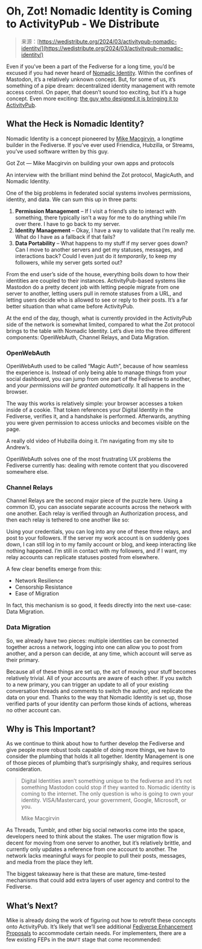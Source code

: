<!--yml
category: 未分类
date: 2024-05-27 15:05:05
-->

# Oh, Zot! Nomadic Identity is Coming to ActivityPub - We Distribute

> 来源：[https://wedistribute.org/2024/03/activitypub-nomadic-identity/](https://wedistribute.org/2024/03/activitypub-nomadic-identity/)

Even if you’ve been a part of the Fediverse for a long time, you’d be excused if you had never heard of [Nomadic Identity](https://joinfediverse.wiki/The_Zotlabs_projects). Within the confines of Mastodon, it’s a relatively unknown concept. But, for some of us, it’s something of a pipe dream: decentralized identity management with remote access control. On paper, that doesn’t sound too exciting, but it’s a huge concept. Even more exciting: [the guy who designed it is bringing it to ActivityPub](https://fediversity.site/channel/mikedev?mid=https://fediversity.site/item/6b1992db-c504-44e8-ae0f-ac2f0dadb8b6).

## What the Heck is Nomadic Identity?

Nomadic Identity is a concept pioneered by [Mike Macgirvin](https://fediversity.site/channel/mikedev), a longtime builder in the Fediverse. If you’ve ever used Friendica, Hubzilla, or Streams, you’ve used software written by this guy.

Got Zot — Mike Macgirvin on building your own apps and protocols

An interview with the brilliant mind behind the Zot protocol, MagicAuth, and Nomadic Identity.

One of the big problems in federated social systems involves permissions, identity, and data. We can sum this up in three parts:

1.  **Permission Management** – If I visit a friend’s site to interact with something, there typically isn’t a way for me to do anything while I’m over there. I have to go back to my server.
2.  **Identity Management** – Okay, I have a way to validate that I’m really me. What do I have as a fallback if that fails?
3.  **Data Portability** – What happens to my stuff if my server goes down? Can I move to another servers and get my statuses, messages, and interactions back? Could I even just do it *temporarily*, to keep my followers, while my server gets sorted out?

From the end user’s side of the house, everything boils down to how their identities are coupled to their instances. ActivityPub-based systems like Mastodon do a pretty decent job with letting people migrate from one server to another, letting users pull in remote statuses from a URL, and letting users decide who is allowed to see or reply to their posts. It’s a far better situation than what came before ActivityPub.

At the end of the day, though, what is currently provided in the ActivityPub side of the network is somewhat limited, compared to what the Zot protocol brings to the table with Nomadic Identity. Let’s dive into the three different components: OpenWebAuth, Channel Relays, and Data Migration.

### OpenWebAuth

OpenWebAuth used to be called “Magic Auth”, because of how seamless the experience is. Instead of only being able to manage things from your social dashboard, you can jump from one part of the Fediverse to another, and *your permissions will be granted automatically.* It all happens in the browser.

The way this works is relatively simple: your browser accesses a token inside of a cookie. That token references your Digital Identity in the Fediverse, verifies it, and a handshake is performed. Afterwards, anything you were given permission to access unlocks and becomes visible on the page.

A really old video of Hubzilla doing it. I’m navigating from my site to Andrew’s.

OpenWebAuth solves one of the most frustrating UX problems the Fediverse currently has: dealing with remote content that you discovered somewhere else.

### Channel Relays

Channel Relays are the second major piece of the puzzle here. Using a common ID, you can associate separate accounts across the network with one another. Each relay is verified through an Authorization process, and then each relay is tethered to one another like so:

Using your credentials, you can log into any one of these three relays, and post to your followers. If the server my work account is on suddenly goes down, I can still log in to my family account or blog, and keep interacting like nothing happened. I’m still in contact with my followers, and if I want, my relay accounts can replicate statuses posted from elsewhere.

A few clear benefits emerge from this:

*   Network Resilience
*   Censorship Resistance
*   Ease of Migration

In fact, this mechanism is so good, it feeds directly into the next use-case: Data Migration.

### Data Migration

So, we already have two pieces: multiple identities can be connected together across a network, logging into one can allow you to post from another, and a person can decide, at any time, which account will serve as their primary.

Because all of these things are set up, the act of moving your stuff becomes relatively trivial. All of your accounts are aware of each other. If you switch to a new primary, you can trigger an update to all of your existing conversation threads and comments to switch the author, and replicate the data on your end. Thanks to the way that Nomadic Identity is set up, those verified parts of your identity can perform those kinds of actions, whereas no other account can.

## Why is This Important?

As we continue to think about how to further develop the Fediverse and give people more robust tools capable of doing more things, we have to consider the plumbing that holds it all together. Identity Management is one of those pieces of plumbing that’s surprisingly shaky, and requires serious consideration.

> Digital Identities aren’t something unique to the fediverse and it’s not something Mastodon could stop if they wanted to. Nomadic identity is coming to the internet. The only question is who is going to own your identity. VISA/Mastercard, your government, Google, Microsoft, or you.
> 
> Mike Macgirvin

As Threads, Tumblr, and other big social networks come into the space, developers need to think about the stakes. The user migration flow is decent for moving from one server to another, but it’s relatively brittle, and currently only updates a reference from one account to another. The network lacks meaningful ways for people to pull their posts, messages, and media from the place they left.

The biggest takeaway here is that these are mature, time-tested mechanisms that could add extra layers of user agency and control to the Fediverse.

## What’s Next?

Mike is already doing the work of figuring out how to retrofit these concepts onto ActivityPub. It’s likely that we’ll see additional [Fediverse Enhancement Proposals](https://codeberg.org/fediverse/fep) to accommodate certain needs. For implementers, there are a few existing FEPs in the `DRAFT` stage that come recommended: